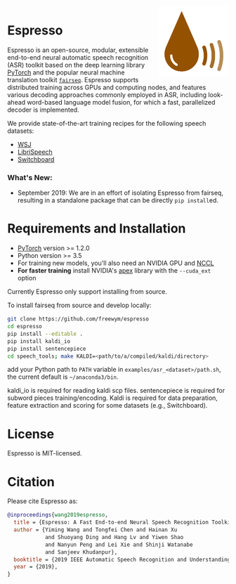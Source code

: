 <img src="espresso_logo.png" align="right" style="padding-left: 20px" height="160px" />

# Espresso

Espresso is an open-source, modular, extensible end-to-end neural automatic speech recognition (ASR) toolkit based on the deep learning library [PyTorch](https://github.com/pytorch/pytorch) and the popular neural machine translation toolkit [`fairseq`](https://github.com/pytorch/fairseq). Espresso supports distributed training across GPUs and computing nodes, and features various decoding approaches commonly employed in ASR, including look-ahead word-based language model fusion, for which a fast, parallelized decoder is implemented. 

We provide state-of-the-art training recipes for the following speech datasets:
 - [WSJ](https://github.com/freewym/espresso/tree/master/examples/asr_wsj)
 - [LibriSpeech](https://github.com/freewym/espresso/tree/master/examples/asr_librispeech)
 - [Switchboard](https://github.com/freewym/espresso/tree/master/examples/asr_swbd)

### What's New:

- September 2019: We are in an effort of isolating Espresso from fairseq, resulting in a standalone package that can be directly `pip install`ed.

# Requirements and Installation

* [PyTorch](http://pytorch.org/) version >= 1.2.0
* Python version >= 3.5
* For training new models, you'll also need an NVIDIA GPU and [NCCL](https://github.com/NVIDIA/nccl)
* **For faster training** install NVIDIA's [apex](https://github.com/NVIDIA/apex) library with the `--cuda_ext` option

Currently Espresso only support installing from source.

To install fairseq from source and develop locally:
```bash
git clone https://github.com/freewym/espresso
cd espresso
pip install --editable .
pip install kaldi_io
pip install sentencepiece
cd speech_tools; make KALDI=<path/to/a/compiled/kaldi/directory>
```
add your Python path to `PATH` variable in `examples/asr_<dataset>/path.sh`, the current default is `~/anaconda3/bin`.

kaldi\_io is required for reading kaldi scp files. sentencepiece is required for subword pieces training/encoding.
Kaldi is required for data preparation, feature extraction and scoring for some datasets (e.g., Switchboard).

# License
Espresso is MIT-licensed.

# Citation

Please cite Espresso as:

```bibtex
@inproceedings{wang2019espresso,
  title = {Espresso: A Fast End-to-end Neural Speech Recognition Toolkit},
  author = {Yiming Wang and Tongfei Chen and Hainan Xu 
            and Shuoyang Ding and Hang Lv and Yiwen Shao 
            and Nanyun Peng and Lei Xie and Shinji Watanabe 
            and Sanjeev Khudanpur},
  booktitle = {2019 IEEE Automatic Speech Recognition and Understanding Workshop (ASRU)},
  year = {2019},
}
```
